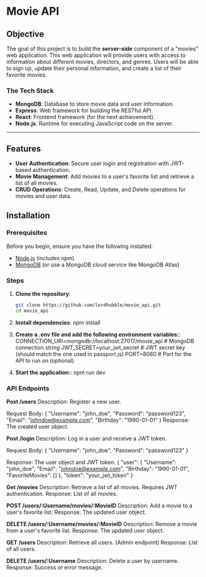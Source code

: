 # Movie API

## Objective

The goal of this project is to build the **server-side** component of a "movies" web application. This web application will provide users with access to information about different movies, directors, and genres. Users will be able to sign up, update their personal information, and create a list of their favorite movies.

### The Tech Stack
- **MongoDB**: Database to store movie data and user information.
- **Express**: Web framework for building the RESTful API.
- **React**: Frontend framework (for the next achievement).
- **Node.js**: Runtime for executing JavaScript code on the server.

---

## Features

- **User Authentication**: Secure user login and registration with JWT-based authentication.
- **Movie Management**: Add movies to a user's favorite list and retrieve a list of all movies.
- **CRUD Operations**: Create, Read, Update, and Delete operations for movies and user data.

## Installation

### Prerequisites

Before you begin, ensure you have the following installed:

- [Node.js](https://nodejs.org/) (includes npm)
- [MongoDB](https://www.mongodb.com/try/download/community) (or use a MongoDB cloud service like MongoDB Atlas)

### Steps

1. **Clone the repository**:

   ```bash
   git clone https://github.com/lordhubble/movie_api.git
   cd movie_api

2. **Install dependencies**:
   npm install

3. **Create a .env file and add the following environment variables:**:
  CONNECTION_URI=mongodb://localhost:27017/movie_api   # MongoDB connection string
  JWT_SECRET=your_jwt_secret                          # JWT secret key (should match the one used in passport.js)
  PORT=8080                                           # Port for the API to run on (optional)

4. **Start the application:**:
  npm run dev

### API Endpoints

**Post /users**
Description: Register a new user.

Request Body:
{
  "Username": "john_doe",
  "Password": "password123",
  "Email": "johndoe@example.com",
  "Birthday": "1990-01-01"
}
Response: The created user object.

**Post /login**
Description: Log in a user and receive a JWT token.

Request Body:
{
  "Username": "john_doe",
  "Password": "password123"
}

Response: The user object and JWT token.
{
  "user": {
    "Username": "john_doe",
    "Email": "johndoe@example.com",
    "Birthday": "1990-01-01",
    "FavoriteMovies": []
  },
  "token": "your_jwt_token"
}

**Get /movies**
Description: Retrieve a list of all movies. Requires JWT authentication.
Response: List of all movies.

**POST /users/:Username/movies/:MovieID**
Description: Add a movie to a user's favorite list.
Response: The updated user object.

**DELETE /users/:Username/movies/:MovieID**
Description: Remove a movie from a user's favorite list.
Response: The updated user object.

**GET /users**
Description: Retrieve all users. (Admin endpoint)
Response: List of all users.

**DELETE /users/:Username**
Description: Delete a user by username.
Response: Success or error message.



